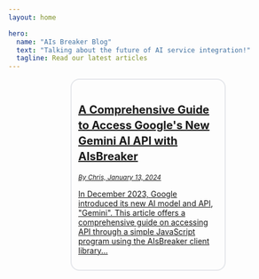 ```yaml
---
layout: home

hero:
  name: "AIs Breaker Blog"
  text: "Talking about the future of AI service integration!"
  tagline: Read our latest articles
---
```


<a href="/blog/2024-01-13-use-google-vertexai-gemini" style="display: block; width:50%; margin: auto; padding: .75rem; border: 2px #e5e7eb solid; border-radius: 1rem;">
    <h2 style="font-size: 1.25rem; line-height: 1.75rem; font-weight: 700;">A Comprehensive Guide to Access Google's New Gemini AI API with AIsBreaker</h2>
    <small><i>By Chris, January 13, 2024</i></small>
    <p>In December 2023, Google introduced its new AI model and API, "Gemini". This article offers a comprehensive guide on accessing API through a simple JavaScript program using the AIsBreaker client library...</p>
</a>